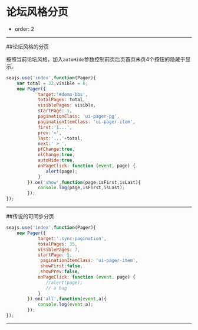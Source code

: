 # 论坛风格分页

- order: 2
---
##论坛风格的分页
 <p>按照当前论坛风格，加入<code>autoHide</code>参数控制前页后页首页末页4个按钮的隐藏于显示。</p>
 
<link href="../pager.css" rel="stylesheet">
<div id="demo-bbs" class="ui-pager clearfix"></div>


````javascript
seajs.use('index',function(Pager){
    var total = 32,visible = 6;
    new Pager({
            target:'#demo-bbs',
            totalPages: total,
            visiblePages: visible,
            startPage: 1,
            paginationClass: 'ui-pager-pg',
            paginationItemClass: 'ui-pager-item',
            first:'1...',
            prev:'<',
            last:'...'+total,
            next:' > ',
            pfChange:true,          
            nlChange:true,          
            autoHide:true,          
            onPageClick: function (event, page) {
               alert(page);
            }
        }).on('show',function(page,isFirst,isLast){
            console.log(page,isFirst,isLast);
        });
});
````

---
##传说的可同步分页

<link href="../pager.css" rel="stylesheet">
<div class="ui-pager clearfix">
<ul class="sync-pagination ui-pager-pg"></ul>
</div>
 <div id="sync-example-page-content" class="well"></div>
 
<div class="ui-pager clearfix">
<ul class="sync-pagination ui-pager-pg"></ul>
 </div>
 
````javascript
seajs.use('index',function(Pager){
    new Pager({
            target:'.sync-pagination',
            totalPages: 35,
            visiblePages: 7,
            startPage: 5,
             paginationItemClass: 'ui-pager-item',
             showFirst:false,
             showPrev:false,
            onPageClick: function (event, page) {
               //alert(page);
               // a bug
            }
        }).on('all',function(event,a){
            console.log(event,a);
        });
});
````

---

